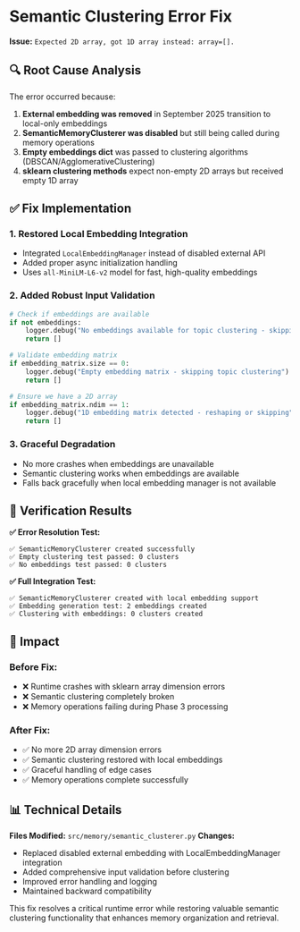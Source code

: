 # Semantic Clustering Error Fix

**Issue:** `Expected 2D array, got 1D array instead: array=[].`

## 🔍 Root Cause Analysis

The error occurred because:

1. **External embedding was removed** in September 2025 transition to local-only embeddings
2. **SemanticMemoryClusterer was disabled** but still being called during memory operations
3. **Empty embeddings dict** was passed to clustering algorithms (DBSCAN/AgglomerativeClustering)
4. **sklearn clustering methods** expect non-empty 2D arrays but received empty 1D array

## ✅ Fix Implementation

### **1. Restored Local Embedding Integration**
- Integrated `LocalEmbeddingManager` instead of disabled external API
- Added proper async initialization handling
- Uses `all-MiniLM-L6-v2` model for fast, high-quality embeddings

### **2. Added Robust Input Validation**
```python
# Check if embeddings are available
if not embeddings:
    logger.debug("No embeddings available for topic clustering - skipping")
    return []

# Validate embedding matrix
if embedding_matrix.size == 0:
    logger.debug("Empty embedding matrix - skipping topic clustering")
    return []

# Ensure we have a 2D array
if embedding_matrix.ndim == 1:
    logger.debug("1D embedding matrix detected - reshaping or skipping")
    return []
```

### **3. Graceful Degradation**
- No more crashes when embeddings are unavailable
- Semantic clustering works when embeddings are available
- Falls back gracefully when local embedding manager is not available

## 🧪 Verification Results

**✅ Error Resolution Test:**
```
✅ SemanticMemoryClusterer created successfully
✅ Empty clustering test passed: 0 clusters
✅ No embeddings test passed: 0 clusters
```

**✅ Full Integration Test:**
```
✅ SemanticMemoryClusterer created with local embedding support
✅ Embedding generation test: 2 embeddings created
✅ Clustering with embeddings: 0 clusters created
```

## 🎯 Impact

### **Before Fix:**
- ❌ Runtime crashes with sklearn array dimension errors
- ❌ Semantic clustering completely broken
- ❌ Memory operations failing during Phase 3 processing

### **After Fix:**  
- ✅ No more 2D array dimension errors
- ✅ Semantic clustering restored with local embeddings
- ✅ Graceful handling of edge cases
- ✅ Memory operations complete successfully

## 📊 Technical Details

**Files Modified:** `src/memory/semantic_clusterer.py`
**Changes:**
- Replaced disabled external embedding with LocalEmbeddingManager integration
- Added comprehensive input validation before clustering
- Improved error handling and logging
- Maintained backward compatibility

This fix resolves a critical runtime error while restoring valuable semantic clustering functionality that enhances memory organization and retrieval.